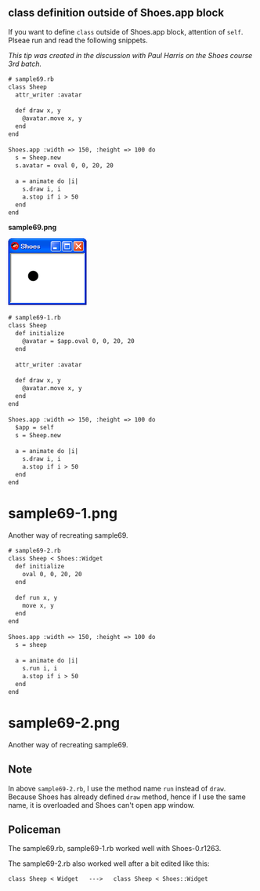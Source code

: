 class definition outside of Shoes.app block
-------------------------------------------

If you want to define `class` outside of Shoes.app block, attention of `self`.
Plseae run and read the following snippets. 

*This tip was created in the discussion with Paul Harris on the Shoes course 3rd batch.*

	# sample69.rb
	class Sheep
	  attr_writer :avatar
	  
	  def draw x, y
	    @avatar.move x, y
	  end
	end
	 
	Shoes.app :width => 150, :height => 100 do
	  s = Sheep.new
	  s.avatar = oval 0, 0, 20, 20
	  
	  a = animate do |i|
	    s.draw i, i
	    a.stop if i > 50
	  end
	end

**sample69.png**

![sample69.png](http://github.com/ashbb/shoes_tutorial_html/raw/master/images/sample69.png)

	# sample69-1.rb
	class Sheep
	  def initialize
	    @avatar = $app.oval 0, 0, 20, 20
	  end
	  
	  attr_writer :avatar
	  
	  def draw x, y
	    @avatar.move x, y
	  end
	end
	 
	Shoes.app :width => 150, :height => 100 do
	  $app = self
	  s = Sheep.new
	 
	  a = animate do |i|
	    s.draw i, i
	    a.stop if i > 50
	  end
	end

 # sample69-1.png
Another way of recreating sample69.

	# sample69-2.rb
	class Sheep < Shoes::Widget
	  def initialize
	    oval 0, 0, 20, 20
	  end
	  
	  def run x, y
	    move x, y
	  end
	end
	 
	Shoes.app :width => 150, :height => 100 do
	  s = sheep
	 
	  a = animate do |i|
	    s.run i, i
	    a.stop if i > 50
	  end
	end

 # sample69-2.png
Another way of recreating sample69.

Note
----
In above `sample69-2.rb`, I use the method name `run` instead of `draw`.
Because Shoes has already defined `draw` method, hence if I use the same name, it is overloaded and Shoes can't open app window.


Policeman
---------

The sample69.rb, sample69-1.rb worked well with Shoes-0.r1263.

The sample69-2.rb also worked well after a bit edited like this:

	class Sheep < Widget   --->   class Sheep < Shoes::Widget


